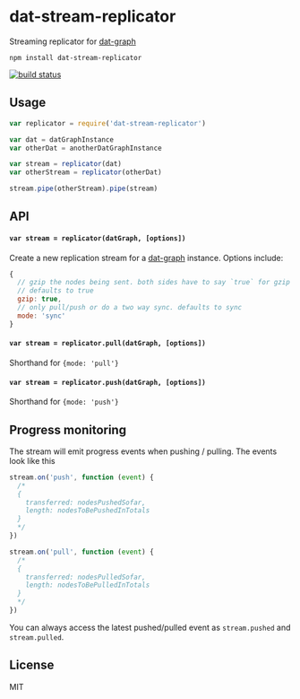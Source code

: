 # dat-stream-replicator

Streaming replicator for [dat-graph](https://github.com/mafintosh/dat-graph)

```
npm install dat-stream-replicator
```

[![build status](http://img.shields.io/travis/mafintosh/dat-stream-replicator.svg?style=flat)](http://travis-ci.org/mafintosh/dat-stream-replicator)

## Usage

``` js
var replicator = require('dat-stream-replicator')

var dat = datGraphInstance
var otherDat = anotherDatGraphInstance

var stream = replicator(dat)
var otherStream = replicator(otherDat)

stream.pipe(otherStream).pipe(stream)
```

## API

#### `var stream = replicator(datGraph, [options])`

Create a new replication stream for a [dat-graph](https://github.com/mafintosh/dat-graph) instance.
Options include:

``` js
{
  // gzip the nodes being sent. both sides have to say `true` for gzip to be enabled
  // defaults to true
  gzip: true,
  // only pull/push or do a two way sync. defaults to sync
  mode: 'sync'
}
```

#### `var stream = replicator.pull(datGraph, [options])`

Shorthand for `{mode: 'pull'}`

#### `var stream = replicator.push(datGraph, [options])`

Shorthand for `{mode: 'push'}`

## Progress monitoring

The stream will emit progress events when pushing / pulling. The events look like this

``` js
stream.on('push', function (event) {
  /*
  {
    transferred: nodesPushedSofar,
    length: nodesToBePushedInTotals
  }
  */
})

stream.on('pull', function (event) {
  /*
  {
    transferred: nodesPulledSofar,
    length: nodesToBePulledInTotals
  }
  */
})
```

You can always access the latest pushed/pulled event as `stream.pushed` and `stream.pulled`.

## License

MIT

